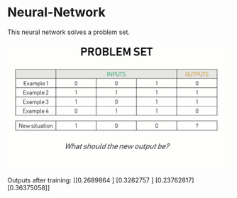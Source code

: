 # Neural-Network
This neural network solves a problem set.

![This is the problem set](https://github.com/mmtmn/Neural-Network/blob/master/problem_set.png)

Outputs after training:
[[0.2689864 ]
 [0.3262757 ]
 [0.23762817]
 [0.36375058]]
